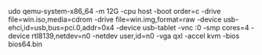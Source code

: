 udo qemu-system-x86_64 -m 12G -cpu host -boot order=c -drive file=win.iso,media=cdrom -drive file=win.img,format=raw -device usb-ehci,id=usb,bus=pci.0,addr=0x4 -device usb-tablet -vnc :0 -smp cores=4 -device rtl8139,netdev=n0 -netdev user,id=n0 -vga qxl -accel kvm -bios bios64.bin
